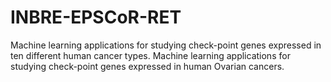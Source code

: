 # INBRE-EPSCoR-RET

Machine learning applications for studying check-point genes expressed in ten different human cancer types.
Machine learning applications for studying check-point genes expressed in human Ovarian cancers.
